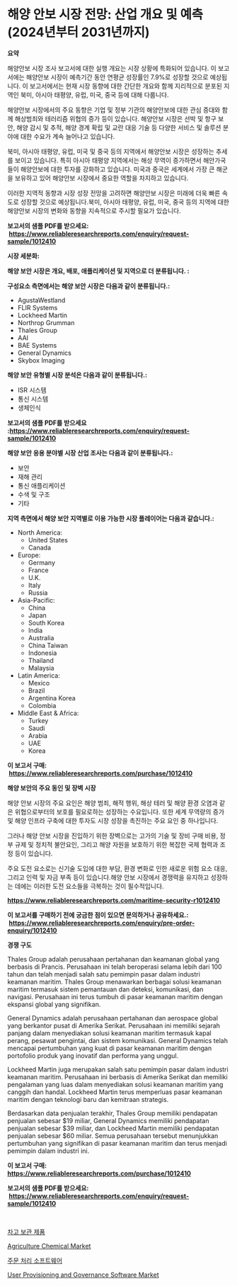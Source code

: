 <p><h1>해양 안보 시장 전망: 산업 개요 및 예측 (2024년부터 2031년까지)</h1></p><p><strong>요약</strong></p>
<p><p>해양안보 시장 조사 보고서에 대한 실행 개요는 시장 상황에 특화되어 있습니다. 이 보고서에는 해양안보 시장이 예측기간 동안 연평균 성장률인 7.9%로 성장할 것으로 예상됩니다. 이 보고서에서는 현재 시장 동향에 대한 간단한 개요와 함께 지리적으로 분포된 지역인 북미, 아시아 태평양, 유럽, 미국, 중국 등에 대해 다룹니다.</p><p>해양안보 시장에서의 주요 동향은 기업 및 정부 기관의 해양안보에 대한 관심 증대와 함께 해상범죄와 테러리즘 위협의 증가 등이 있습니다. 해양안보 시장은 선박 및 항구 보안, 해양 감시 및 추적, 해양 경계 확립 및 교란 대응 기술 등 다양한 서비스 및 솔루션 분야에 대한 수요가 계속 늘어나고 있습니다.</p><p>북미, 아시아 태평양, 유럽, 미국 및 중국 등의 지역에서 해양안보 시장은 성장하는 추세를 보이고 있습니다. 특히 아시아 태평양 지역에서는 해상 무역이 증가하면서 해안가국들이 해양안보에 대한 투자를 강화하고 있습니다. 미국과 중국은 세계에서 가장 큰 해군을 보유하고 있어 해양안보 시장에서 중요한 역할을 차지하고 있습니다.</p><p>이러한 지역적 동향과 시장 성장 전망을 고려하면 해양안보 시장은 미래에 더욱 빠른 속도로 성장할 것으로 예상됩니다.북미, 아시아 태평양, 유럽, 미국, 중국 등의 지역에 대한 해양안보 시장의 변화와 동향을 지속적으로 주시할 필요가 있습니다.</p></p>
<p><strong>보고서의 샘플 PDF를 받으세요: &nbsp;<a href="https://www.reliableresearchreports.com/enquiry/request-sample/1012410">https://www.reliableresearchreports.com/enquiry/request-sample/1012410</a></strong></p>
<p><strong>시장 세분화:</strong></p>
<p><strong> 해양 보안 시장은 개요, 배포, 애플리케이션 및 지역으로 더 분류됩니다. :</strong></p>
<p><strong>구성요소 측면에서는 해양 보안 시장은 다음과 같이 분류됩니다.:</strong></p>
<p><ul><li>AgustaWestland</li><li>FLIR Systems</li><li>Lockheed Martin</li><li>Northrop Grumman</li><li>Thales Group</li><li>AAI</li><li>BAE Systems</li><li>General Dynamics</li><li>Skybox Imaging</li></ul></p>
<p><strong> 해양 보안 유형별 시장 분석은 다음과 같이 분류됩니다.:</strong></p>
<p><ul><li>ISR 시스템</li><li>통신 시스템</li><li>생체인식</li></ul></p>
<p><strong>보고서의 샘플 PDF를 받으세요 :<a href="https://www.reliableresearchreports.com/enquiry/request-sample/1012410">https://www.reliableresearchreports.com/enquiry/request-sample/1012410</a></strong></p>
<p><strong> 해양 보안 응용 분야별 시장 산업 조사는 다음과 같이 분류됩니다.:</strong></p>
<p><ul><li>보안</li><li>재해 관리</li><li>통신 애플리케이션</li><li>수색 및 구조</li><li>기타</li></ul></p>
<p><strong>지역 측면에서 해양 보안 지역별로 이용 가능한 시장 플레이어는 다음과 같습니다.:</strong></p>
<p><ul>
    <li>
        North America:
        <ul>
            <li>United States</li>
            <li>Canada</li>
        </ul>
    </li>
    <li>
        Europe:
        <ul>
            <li>Germany</li>
            <li>France</li>
            <li>U.K.</li>
            <li>Italy</li>
            <li>Russia</li>
        </ul>
    </li>
    <li>
        Asia-Pacific:
        <ul>
            <li>China</li>
            <li>Japan</li>
            <li>South Korea</li>
            <li>India</li>
            <li>Australia</li>
            <li>China Taiwan</li>
            <li>Indonesia</li>
            <li>Thailand</li>
            <li>Malaysia</li>
        </ul>
    </li>
    <li>
        Latin America:
        <ul>
            <li>Mexico</li>
            <li>Brazil</li>
            <li>Argentina Korea</li>
            <li>Colombia</li>
        </ul>
    </li>
    <li>
        Middle East & Africa:
        <ul>
            <li>Turkey</li>
            <li>Saudi</li>
            <li>Arabia</li>
            <li>UAE</li>
            <li>Korea</li>
        </ul>
    </li>
    </ul></p>
<p><strong>이 보고서 구매: &nbsp;<a href="https://www.reliableresearchreports.com/purchase/1012410">https://www.reliableresearchreports.com/purchase/1012410</a></strong></p>
<p><strong>해양 보안의 주요 동인 및 장벽 시장</strong></p>
<p><p>해양 안보 시장의 주요 요인은 해양 범죄, 해적 행위, 해상 테러 및 해양 환경 오염과 같은 위협으로부터의 보호를 필요로하는 성장하는 수요입니다. 또한 세계 무역량의 증가 및 해양 인프라 구축에 대한 투자도 시장 성장을 촉진하는 주요 요인 중 하나입니다.</p><p>그러나 해양 안보 시장을 진입하기 위한 장벽으로는 고가의 기술 및 장비 구매 비용, 정부 규제 및 정치적 불안요인, 그리고 해양 자원을 보호하기 위한 복잡한 국제 협력과 조정 등이 있습니다.</p><p>주요 도전 요소로는 신기술 도입에 대한 부담, 환경 변화로 인한 새로운 위험 요소 대응, 그리고 인력 및 자금 부족 등이 있습니다.해양 안보 시장에서 경쟁력을 유지하고 성장하는 데에는 이러한 도전 요소들을 극복하는 것이 필수적입니다.</p></p>
<p><strong><a href="https://www.reliableresearchreports.com/maritime-security-r1012410">https://www.reliableresearchreports.com/maritime-security-r1012410</a></strong></p>
<p><strong>이 보고서를 구매하기 전에 궁금한 점이 있으면 문의하거나 공유하세요.: &nbsp;<a href="https://www.reliableresearchreports.com/enquiry/pre-order-enquiry/1012410">https://www.reliableresearchreports.com/enquiry/pre-order-enquiry/1012410</a></strong></p>
<p><strong>경쟁 구도</strong></p>
<p><p>Thales Group adalah perusahaan pertahanan dan keamanan global yang berbasis di Prancis. Perusahaan ini telah beroperasi selama lebih dari 100 tahun dan telah menjadi salah satu pemimpin pasar dalam industri keamanan maritim. Thales Group menawarkan berbagai solusi keamanan maritim termasuk sistem pemantauan dan deteksi, komunikasi, dan navigasi. Perusahaan ini terus tumbuh di pasar keamanan maritim dengan ekspansi global yang signifikan.</p><p>General Dynamics adalah perusahaan pertahanan dan aerospace global yang berkantor pusat di Amerika Serikat. Perusahaan ini memiliki sejarah panjang dalam menyediakan solusi keamanan maritim termasuk kapal perang, pesawat pengintai, dan sistem komunikasi. General Dynamics telah mencapai pertumbuhan yang kuat di pasar keamanan maritim dengan portofolio produk yang inovatif dan performa yang unggul.</p><p>Lockheed Martin juga merupakan salah satu pemimpin pasar dalam industri keamanan maritim. Perusahaan ini berbasis di Amerika Serikat dan memiliki pengalaman yang luas dalam menyediakan solusi keamanan maritim yang canggih dan handal. Lockheed Martin terus memperluas pasar keamanan maritim dengan teknologi baru dan kemitraan strategis.</p><p>Berdasarkan data penjualan terakhir, Thales Group memiliki pendapatan penjualan sebesar $19 miliar, General Dynamics memiliki pendapatan penjualan sebesar $39 miliar, dan Lockheed Martin memiliki pendapatan penjualan sebesar $60 miliar. Semua perusahaan tersebut menunjukkan pertumbuhan yang signifikan di pasar keamanan maritim dan terus menjadi pemimpin dalam industri ini.</p></p>
<p><strong>이 보고서 구매: &nbsp; <a href="https://www.reliableresearchreports.com/purchase/1012410">https://www.reliableresearchreports.com/purchase/1012410</a></strong></p>
<p><strong>보고서의 샘플 PDF를 받으세요: &nbsp;<a href="https://www.reliableresearchreports.com/enquiry/request-sample/1012410">https://www.reliableresearchreports.com/enquiry/request-sample/1012410</a></strong><strong></strong></p>
<p>&nbsp;</p>
<p><p><a href="https://github.com/vs019sa3m8x/Market-Research-Report-List-1/blob/main/831744729856.md">차고 보관 제품</a></p><p><a href="https://issuu.com/reportprime-2/docs/agriculture-chemical-market-size-2030.pptx">Agriculture Chemical Market</a></p><p><a href="https://github.com/lzrvbyqzftro57/Market-Research-Report-List-1/blob/main/745871329854.md">주문 처리 소프트웨어</a></p><p><a href="https://issuu.com/reportprime-2/docs/user-provisioning-and-governance-software-market-s">User Provisioning and Governance Software Market</a></p></p>